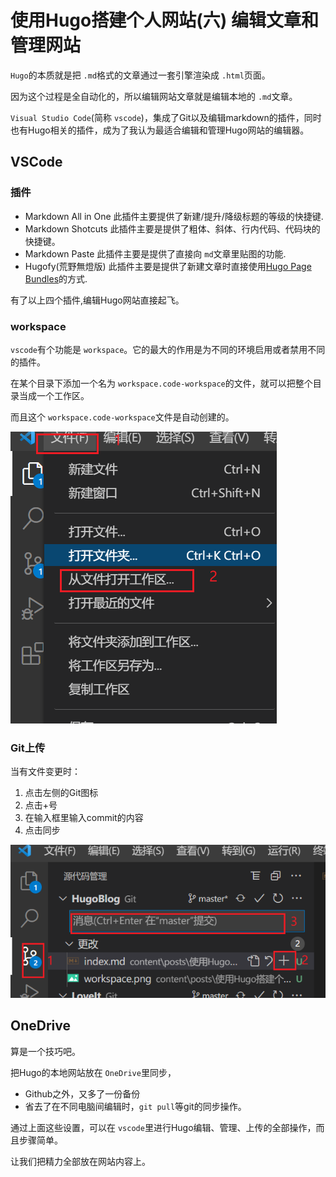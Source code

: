# 使用Hugo搭建个人网站(六) 编辑文章和管理网站

`Hugo`的本质就是把 `.md`格式的文章通过一套引擎渲染成 `.html`页面。

因为这个过程是全自动化的，所以编辑网站文章就是编辑本地的 `.md`文章。

`Visual Studio Code`(简称 `vscode`)，集成了Git以及编辑markdown的插件，同时也有Hugo相关的插件，成为了我认为最适合编辑和管理Hugo网站的编辑器。

## VSCode

### 插件

- Markdown All in One  此插件主要提供了新建/提升/降级标题的等级的快捷键.
- Markdown Shotcuts    此插件主要是提供了粗体、斜体、行内代码、代码块的快捷键。
- Markdown Paste       此插件主要是提供了直接向 `md`文章里贴图的功能.
- Hugofy(荒野無燈版)     此插件主要是提供了新建文章时直接使用[Hugo Page Bundles](https://dnwzlx.com/posts/b085eb84/)的方式.

有了以上四个插件,编辑Hugo网站直接起飞。

### workspace

`vscode`有个功能是 `workspace`。它的最大的作用是为不同的环境启用或者禁用不同的插件。

在某个目录下添加一个名为 `workspace.code-workspace`的文件，就可以把整个目录当成一个工作区。

而且这个 `workspace.code-workspace`文件是自动创建的。

![](workspace.png)

### Git上传

当有文件变更时：

1. 点击左侧的Git图标
2. 点击+号
3. 在输入框里输入commit的内容
4. 点击同步

![](vscode-git.png)

## OneDrive

算是一个技巧吧。

把Hugo的本地网站放在 `OneDrive`里同步，

- Github之外，又多了一份备份
- 省去了在不同电脑间编辑时，`git pull`等git的同步操作。

通过上面这些设置，可以在 `vscode`里进行Hugo编辑、管理、上传的全部操作，而且步骤简单。

让我们把精力全部放在网站内容上。

